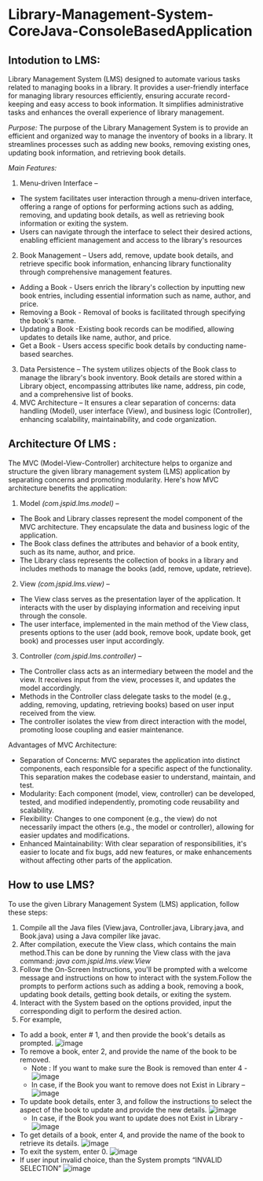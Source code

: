 # Library-Management-System-CoreJava-ConsoleBasedApplication

## Intodution to LMS:
Library Management System (LMS) designed to automate various tasks related to managing books in a library. It provides a user-friendly interface for managing library resources efficiently, ensuring accurate record-keeping and easy access to book information. It simplifies administrative tasks and enhances the overall experience of library management.

*Purpose:*  The purpose of the Library Management System is to provide an efficient and organized way to manage the inventory of books in a library. It streamlines processes such as adding new books, removing existing ones, updating book information, and retrieving book details.

*Main Features:*
1)	Menu-driven Interface –
- The system facilitates user interaction through a menu-driven interface, offering a range of options for performing actions such as adding, removing, and updating book details, as well as retrieving book information or exiting the system. 
- Users can navigate through the interface to select their desired actions, enabling efficient management and access to the library's resources
2)	Book Management –
Users add, remove, update book details, and retrieve specific book information, enhancing library functionality through comprehensive management features.
- Adding a Book - Users enrich the library's collection by inputting new book entries, including essential information such as name, author, and price. 
- Removing a Book - Removal of books is facilitated through specifying the book's name. 
- Updating a Book -Existing book records can be modified, allowing updates to details like name, author, and price.
- Get a Book - Users access specific book details by conducting name-based searches.
3)	Data Persistence –
The system utilizes objects of the Book class to manage the library's book inventory. Book details are stored within a Library object, encompassing attributes like name, address, pin code, and a comprehensive list of books.
4)	MVC Architecture –
It ensures a clear separation of concerns: data handling (Model), user interface (View), and business logic (Controller), enhancing scalability, maintainability, and code organization.

## __Architecture Of LMS :__

The MVC (Model-View-Controller) architecture helps to organize and structure the given library management system (LMS) application by separating concerns and promoting modularity. Here's how MVC architecture benefits the application:
1)	Model *(com.jspid.lms.model)* –
- The Book and Library classes represent the model component of the MVC architecture. They encapsulate the data and business logic of the application.
- The Book class defines the attributes and behavior of a book entity, such as its name, author, and price.
- The Library class represents the collection of books in a library and includes methods to manage the books (add, remove, update, retrieve).
2)	View *(com.jspid.lms.view)* –
- The View class serves as the presentation layer of the application. It interacts with the user by displaying information and receiving input through the console.
- The user interface, implemented in the main method of the View class, presents options to the user (add book, remove book, update book, get book) and processes user input accordingly.
3)	Controller *(com.jspid.lms.controller)* –
- The Controller class acts as an intermediary between the model and the view. It receives input from the view, processes it, and updates the model accordingly.
- Methods in the Controller class delegate tasks to the model (e.g., adding, removing, updating, retrieving books) based on user input received from the view.
- The controller isolates the view from direct interaction with the model, promoting loose coupling and easier maintenance.

Advantages of MVC Architecture:
-	Separation of Concerns: MVC separates the application into distinct components, each responsible for a specific aspect of the functionality. This separation makes the codebase easier to understand, maintain, and test.
-	Modularity: Each component (model, view, controller) can be developed, tested, and modified independently, promoting code reusability and scalability.
-	Flexibility: Changes to one component (e.g., the view) do not necessarily impact the others (e.g., the model or controller), allowing for easier updates and modifications.
-	Enhanced Maintainability: With clear separation of responsibilities, it's easier to locate and fix bugs, add new features, or make enhancements without affecting other parts of the application.

## How to use LMS? 
To use the given Library Management System (LMS) application, follow these steps:
1)	Compile all the Java files (View.java, Controller.java, Library.java, and Book.java) using a Java compiler like javac.
2)	After compilation, execute the View class, which contains the main method.This can be done by running the View class with the java command: 
*java com.jspid.lms.view.View*
3)	Follow the On-Screen Instructions, you'll be prompted with a welcome message and instructions on how to interact with the system.Follow the prompts to perform actions such as adding a book, removing a book, updating book details, getting book details, or exiting the system.
4)	Interact with the System based on the options provided, input the corresponding digit to perform the desired action.
5)	For example,
   - To add a book, enter # 1, and then provide the book's details as prompted.
     ![image](https://github.com/imszainab/Library-Management-System-CoreJava-ConsoleBasedApplication/assets/60963530/22496660-9be4-4b16-be15-fdd162534a9b)
   - To remove a book, enter 2, and provide the name of the book to be removed.
     - Note : If you want to make sure the Book is removed than enter 4 -
       ![image](https://github.com/imszainab/Library-Management-System-CoreJava-ConsoleBasedApplication/assets/60963530/4812f479-284f-488d-94b6-70d31f229188)
     - In case, if the Book you want to remove does not Exist in Library –
       ![image](https://github.com/imszainab/Library-Management-System-CoreJava-ConsoleBasedApplication/assets/60963530/78a3c167-9c06-47be-8813-7ee288007310)
   - To update book details, enter 3, and follow the instructions to select the aspect of the book to update and provide the new details.
     ![image](https://github.com/imszainab/Library-Management-System-CoreJava-ConsoleBasedApplication/assets/60963530/5b743cd0-0388-4d89-9cbe-173611a81bba)
     - In case, if the Book you want to update does not Exist in Library -
       ![image](https://github.com/imszainab/Library-Management-System-CoreJava-ConsoleBasedApplication/assets/60963530/273439d9-1795-4d8d-8642-e985b2489ed5)
   - To get details of a book, enter 4, and provide the name of the book to retrieve its details.
     ![image](https://github.com/imszainab/Library-Management-System-CoreJava-ConsoleBasedApplication/assets/60963530/66185b3f-086c-475c-aac3-2e8f69f21972)
   - To exit the system, enter 0.
     ![image](https://github.com/imszainab/Library-Management-System-CoreJava-ConsoleBasedApplication/assets/60963530/dfb38cfc-30d9-4f34-825f-b8f6507a17e4)
   - If  user input invalid choice, than the System prompts “INVALID SELECTION”
      ![image](https://github.com/imszainab/Library-Management-System-CoreJava-ConsoleBasedApplication/assets/60963530/556813bb-55ce-4aaf-bb47-462c6756bd26)




